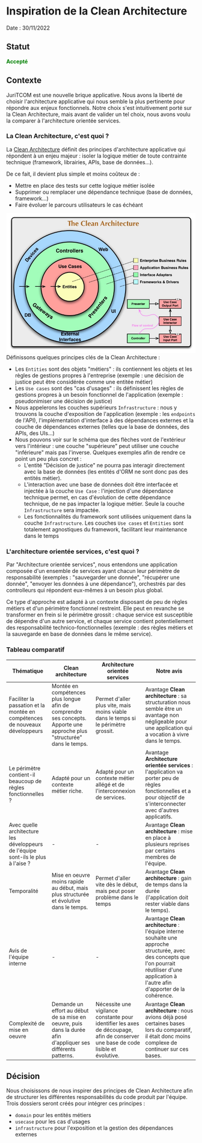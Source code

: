 # Inspiration de la Clean Architecture

Date : 30/11/2022

## Statut

**<span style="color:green">Accepté</span>**

## Contexte

JuriTCOM est une nouvelle brique applicative. Nous avons la liberté de choisir l'architecture applicative qui nous semble la plus pertinente pour répondre aux enjeux fonctionnels. Notre choix s'est intuitivement porté sur la Clean Architecture, mais avant de valider un tel choix, nous avons voulu la comparer à l'architecture orientée services. 

### La Clean Architecture, c'est quoi ? 

La [Clean Architecture](https://blog.cleancoder.com/uncle-bob/2012/08/13/the-clean-architecture.html) définit des principes d'architecture applicative qui répondent à un enjeu majeur : isoler la logique métier de toute contrainte technique (framework, librairies, APIs, base de données...). 

De ce fait, il devient plus simple et moins coûteux de : 
- Mettre en place des tests sur cette logique métier isolée
- Supprimer ou remplacer une dépendance technique (base de données, framework...)
- Faire évoluer le parcours utilisateurs le cas échéant

![Clean Architecture](../images/0002-clean-architecture.jpg)
Définissons quelques principes clés de la Clean Architecture : 
- Les `Entities` sont des objets "métiers" : ils contiennent les objets et les règles de gestions propres à l'entreprise (exemple : une décision de justice peut être considérée comme une entitée métier)
- Les `Use cases` sont des "cas d'usages" : ils définissent les règles de gestions propres à un besoin fonctionnel de l'application (exemple : pseudonimiser une décision de justice)
- Nous appelerons les couches supérieurs `Infrastructure` : nous y trouvons la couche d'exposition de l'application (exemple : les `endpoints` de l'API), l'implémentation d'interface à des dépendances externes et la couche de dépendances externes (telles que la base de données, des APIs, des UIs...) 
- Nous pouvons voir sur le schéma que des flèches vont de l'extérieur vers l'intérieur : une couche "supérieure" peut utiliser une couche "inférieure" mais pas l'inverse. Quelques exemples afin de rendre ce point un peu plus concret : 
    - L'entité "Décision de justice" ne pourra pas interagir directement avec la base de données (les entités d'ORM ne sont donc pas des entités métier). 
    - L'interaction avec une base de données doit être interfacée et injectée à la couche `Use Case` : l'injection d'une dépendance technique permet, en cas d'évolution de cette dépendance technique, de ne pas impacter la logique métier. Seule la couche `Infrastructure` sera impactée. 
    - Les fonctionnalités du framework sont utilisées uniquement dans la couche `Infrastructure`. Les couches `Use cases` et `Entities` sont totalement agnostiques du framework, facilitant leur maintenance dans le temps

### L'architecture orientée services, c'est quoi ? 

Par "Architecture orientée services", nous entendons une application composée d'un ensemble de services ayant chacun leur périmètre de responsabilité (exemples : "sauvegarder une donnée", "récupérer une donnée", "envoyer les données à une dépendance"), orchestrés par des controlleurs qui répondent eux-mêmes à un besoin plus global.

Ce type d'approche est adapté à un contexte disposant de peu de règles métiers et d'un périmètre fonctionnel restreint. 
Elle peut en revanche se transformer en frein si le périmètre grossit : chaque service est susceptible de dépendre d'un autre service, et chaque service contient potentiellement des responsabilité technico-fonctionnelles (exemple : des règles métiers et la sauvegarde en base de données dans le même service). 

### Tableau comparatif 

| Thématique  | Clean architecture | Architecture orientée services | Notre avis |
|--------|------------|------------|------------|
| Faciliter la passation et la montée en compétences de nouveaux développeurs | Montée en compétences plus longue afin de comprendre ses concepts. Apporte une approche plus "structurée" dans le temps. | Permet d'aller plus vite, mais moins viable dans le temps si le périmètre grossit. | Avantage **Clean architecture** : sa structuration nous semble être un avantage non négligeable pour une application qui a vocation à vivre dans le temps. |
| Le périmètre contient-il beaucoup de règles fonctionnelles ? | Adapté pour un contexte métier riche. | Adapté pour un contexte métier allégé et de l'interconnexion de services. | Avantage **Architecture orientée services** : l'application va porter peu de règles fonctionnelles et a pour objectif de s'interconnecter avec d'autres applicatifs. |
| Avec quelle architecture les développeurs de l'équipe sont-ils le plus à l'aise ? | - | - | Avantage **Clean architecture** : mise en place à plusieurs reprises par certains membres de l'équipe. |
| Temporalité | Mise en oeuvre moins rapide au début, mais plus structurée et évolutive dans le temps. | Permet d'aller vite dès le début, mais peut poser problème dans le temps | Avantage **Clean architecture** : gain de temps dans la durée (l'application doit rester viable dans le temps). |
| Avis de l'équipe interne | - | - | Avantage **Clean architecture** : l'équipe interne souhaite une approche structurée, avec des concepts que l'on pourrait réutiliser d'une application à l'autre afin d'apporter de la cohérence. |
| Complexité de mise en oeuvre | Demande un effort au début de sa mise en oeuvre, puis dans la durée afin d'appliquer ses différents patterns. | Nécessite une vigilance constante pour identifier les axes de découpage, afin de conserver une base de code lisible et évolutive. |Avantage **Clean architecture** : nous avions déjà posé certaines bases lors du comparatif, il était donc moins complexe de continuer sur ces bases. |

## Décision
Nous choisissons de nous inspirer des principes de Clean Architecture afin de structurer les différentes responsabilités du code produit par l'équipe. Trois dossiers seront créés pour intégrer ces principes : 
- `domain` pour les entités métiers 
- `usecase` pour les cas d'usages
- `infrastructure` pour l'exposition et la gestion des dépendances externes 

